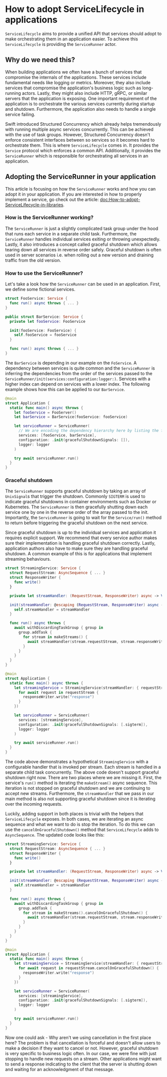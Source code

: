 # How to adopt ServiceLifecycle in applications

``ServiceLifecycle`` aims to provide a unified API that services should adopt to make orchestrating
them in an application easier. To achieve this ``ServiceLifecycle`` is providing the ``ServiceRunner`` actor.

## Why do we need this?

When building applications we often have a bunch of services that compromise the internals of the applications.
These services include fundamental needs like logging or metrics. Moreover, they also include
services that compromise the application's business logic such as long-running actors.
Lastly, they might also include HTTP, gRPC, or similar servers that the application is exposing.
One important requirement of the application is to orchestrate the various services currently during
startup and shutdown. Furthermore, the application also needs to handle a single service failing.

Swift introduced Structured Concurrency which already helps tremendously with running multiple 
async services concurrently. This can be achieved with the use of task groups. However, Structured
Concurrency doesn't enforce consistent interfaces between so services so it becomes hard to orchestrate them.
This is where ``ServiceLifecycle`` comes in. It provides the ``Service`` protocol which enforces 
a common API. Additionally, it provides the ``ServiceRunner`` which is responsible for orchestrating
all services in an application.

## Adopting the ServiceRunner in your application

This article is focusing on how the ``ServiceRunner`` works and how you can adopt it in your application.
If you are interested in how to properly implement a service, go check out the article:  <doc:How-to-adopt-ServiceLifecycle-in-libraries>.

### How is the ServiceRunner working?

The ``ServiceRunner`` is just a slightly complicated task group under the hood that runs each service
in a separate child task. Furthermore, the ``ServiceRunner`` handles individual services exiting
or throwing unexpectedly. Lastly, it also introduces a concept called graceful shutdown which allows
tearing down all services in reverse order safely. Graceful shutdown is often used in server
scenarios i.e. when rolling out a new version and draining traffic from the old version.

### How to use the ServiceRunner?

Let's take a look how the ``ServiceRunner`` can be used in an application. First, we define some
fictional services.

```swift
struct FooService: Service {
  func run() async throws { ... }
}

public struct BarService: Service {
  private let fooService: FooService

  init(fooService: FooService) {
    self.fooService = fooService
  }

  func run() async throws { ... }
}
```

The `BarService` is depending in our example on the `FoService`. A dependency between services
is quite common and the ``ServiceRunner`` is inferring the dependencies from the order of the 
services passed to the ``ServiceRunner/init(services:configuration:logger:)``. Services with a higher
index can depend on services with a lower index. The following example shows how this can be applied
to our `BarService`.

```swift
@main
struct Application {
  static func main() async throws {
    let fooService = FooServer()
    let barService = BarService(fooService: fooService)

    let serviceRunner = ServiceRunner(
      // We are encoding the dependency hierarchy here by listing the fooService first
      services: [fooService, barService],
      configuration: .init(gracefulShutdownSignals: []),
      logger: logger
    )

    try await serviceRunner.run()
  }
}
```

### Graceful shutdown

The ``ServiceRunner`` supports graceful shutdown by taking an array of `UnixSignal`s that trigger
the shutdown. Commonly `SIGTERM` is used to indicate graceful shutdowns in container environments 
such as Docker or Kubernetes. The ``ServiceRunner`` is then gracefully shutting down each service
one by one in the reverse order of the array passed to the init.
Importantly, the ``ServiceRunner`` is going to wait for the ``Service/run()`` method to return
before triggering the graceful shutdown on the next service.

Since graceful shutdown is up to the individual services and application it requires explicit support.
We recommend that every service author makes sure their implementation is handling graceful shutdown
correctly. Lastly, application authors also have to make sure they are handling graceful shutdown.
A common example of this is for applications that implement streaming behaviours.

```swift
struct StreamingService: Service {
  struct RequestStream: AsyncSequence { ... }
  struct ResponseWriter {
    func write() 
  }

  private let streamHandler: (RequestStream, ResponseWriter) async -> Void

  init(streamHandler: @escaping (RequestStream, ResponseWriter) async -> Void) {
    self.streamHandler = streamHandler
  }

  func run() async throws {
    await withDiscardingTaskGroup { group in
      group.addTask {
        for stream in makeStreams() {
          await streamHandler(stream.requestStream, stream.responseWriter)
        }
      }
    }
  }
}

@main
struct Application {
  static func main() async throws {
    let streamingService = StreamingService(streamHandler: { requestStream, responseWriter in
      for await request in requestStream {
        responseWriter.write("response")
      }
    })

    let serviceRunner = ServiceRunner(
      services: [streamingService],
      configuration: .init(gracefulShutdownSignals: [.sigterm]),
      logger: logger
    )

    try await serviceRunner.run()
  }
}
```

The code above demonstrates a hypothetical `StreamingService` with a configurable handler that
is invoked per stream. Each stream is handled in a separate child task concurrently.
The above code doesn't support graceful shutdown right now. There are two places where we are missing it.
First, the service's `run()` method is iterating the `makeStream()` async sequence. This iteration is
not stopped on graceful shutdown and we are continuing to accept new streams. Furthermore, 
the `streamHandler` that we pass in our main method is also not supporting graceful shutdown since it
is iterating over the incoming requests.

Luckily, adding support in both places is trivial with the helpers that ``ServiceLifecycle`` exposes.
In both cases, we are iterating an async sequence and what we want to do is stop the iteration.
To do this we can use the `cancelOnGracefulShutdown()` method that ``ServiceLifecycle`` adds to
`AsyncSequence`. The updated code looks like this:

```swift
struct StreamingService: Service {
  struct RequestStream: AsyncSequence { ... }
  struct ResponseWriter {
    func write() 
  }

  private let streamHandler: (RequestStream, ResponseWriter) async -> Void

  init(streamHandler: @escaping (RequestStream, ResponseWriter) async -> Void) {
    self.streamHandler = streamHandler
  }

  func run() async throws {
    await withDiscardingTaskGroup { group in
      group.addTask {
        for stream in makeStreams().cancelOnGracefulShutdown() {
          await streamHandler(stream.requestStream, stream.responseWriter)
        }
      }
    }
  }
}

@main
struct Application {
  static func main() async throws {
    let streamingService = StreamingService(streamHandler: { requestStream, responseWriter in
      for await request in requestStream.cancelOnGracefulShutdown() {
        responseWriter.write("response")
      }
    })

    let serviceRunner = ServiceRunner(
      services: [streamingService],
      configuration: .init(gracefulShutdownSignals: [.sigterm]),
      logger: logger
    )

    try await serviceRunner.run()
  }
}
```

Now one could ask - Why aren't we using cancellation in the first place here? The problem is that
cancellation is forceful and doesn't allow users to make a decision if they want to cancel or not.
However, graceful shutdown is very specific to business logic often. In our case, we were fine with just
stopping to handle new requests on a stream. Other applications might want to send a response indicating
to the client that the server is shutting down and waiting for an acknowledgment of that message.
